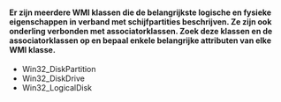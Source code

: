 #### Er zijn meerdere WMI klassen die de belangrijkste logische en fysieke eigenschappen in verband met schijfpartities  beschrijven. Ze zijn ook onderling verbonden met associatorklassen. Zoek deze klassen en de associatorklassen op en bepaal enkele belangrijke attributen van elke WMI klasse.

- Win32_DiskPartition
- Win32_DiskDrive
- Win32_LogicalDisk


